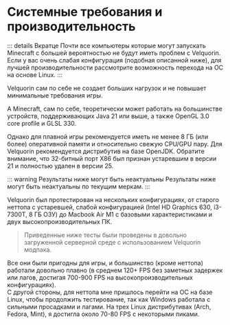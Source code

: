# Системные требования и производительность
::: details Вкратце
Почти все компьютеры которые могут запускать Minecraft с большей вероятностью не будут иметь проблем c Velquorin.\
Если у вас очень слабая конфигурация (подобная описанной ниже), для лучшей производительности рассмотрите возможность перехода на ОС на основе Linux.
:::

Velquorin сам по себе не создает больших нагрузок и не повышает минимальные требования игры.

А Minecraft, сам по себе, теоретически может работать на большинстве устройств, поддерживающих Java 21 или выше, а также OpenGL 3.0 core profile и GLSL 330.

Однако для плавной игры рекомендуется иметь не менее 8 ГБ (или более) оперативной памяти и относительно свежую CPU/GPU пару.
Для Velquorin рекомендуется дистрибутив на базе OpenJDK. Обратите внимание, что 32-битный порт X86 был признан устаревшим в версии 21 и полностью удален в версии 25.

::: warning Результаты ниже могут быть неактуальны
Результаты ниже могут быть неактуальны по текущим меркам.
:::

Velquorin был протестирован на нескольких конфигурациях, от старого неттопа с устаревшей, слабой конфигурацией (Intel HD Graphics 630, i3-7300T, 8 ГБ ОЗУ) 
до Macbook Air M1 с базовыми характеристиками и двух высокопроизводительных ПК.

> Приведенные ниже тесты были проведены в довольно загруженной серверной среде с использованием Velquorin модпака.

Все они были пригодны для игры, и большинство (кроме неттопа) работали довольно плавно 
(в среднем 120+ FPS без заметных задержек или лагов, достигая 700-900 FPS на высокопроизводительных конфигурациях).\
С другой стороны, для неттопа мне пришлось перейти на ОС на базе Linux, чтобы продолжить тестирование, так как Windows работала с сильными просадками и лагами. На трех Linux дистрибутивах (Arch, Fedora, Mint), я достигла около 70-80 FPS с некоторыми пиками.
